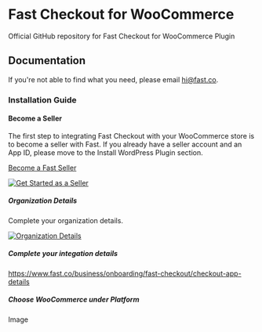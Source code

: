 # Fast Checkout for WooCommerce
Official GitHub repository for Fast Checkout for WooCommerce Plugin

## Documentation
If you're not able to find what you need, please email hi@fast.co. 

### Installation Guide

#### Become a Seller

The first step to integrating Fast Checkout with your WooCommerce store is to become a seller with Fast. If you already have a seller account and an App ID, please move to the Install WordPress Plugin section.

[Become a Fast Seller](https://www.fast.co/business)

[![Get Started as a Seller](https://www.dropbox.com/s/wkgzvje5ox4lekb/01-get-started.png?raw=1)](https://www.fast.co/business)

##### Organization Details
Complete your organization details.

[![Organization Details](https://www.dropbox.com/s/phaw5ucc91n6lp4/02-org-details.png?raw=1)](https://www.fast.co/business/onboarding/fast-checkout/org-details)

##### Complete your integation details

https://www.fast.co/business/onboarding/fast-checkout/checkout-app-details

##### Choose WooCommerce under Platform
Image